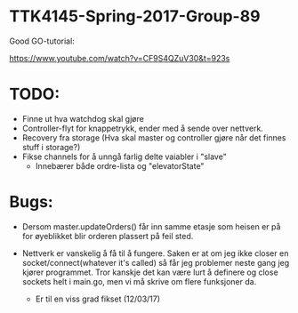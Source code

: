 # TTK4145-Spring-2017-Group-89

Good GO-tutorial:

https://www.youtube.com/watch?v=CF9S4QZuV30&t=923s


# TODO:
* Finne ut hva watchdog skal gjøre
* Controller-flyt for knappetrykk, ender med å sende over nettverk.
* Recovery fra storage (Hva skal master og controller gjøre når det finnes stuff i storage?)
* Fikse channels for å unngå farlig delte vaiabler i "slave"
  * Innebærer både ordre-lista og "elevatorState"


# Bugs:
* Dersom master.updateOrders() får inn samme etasje som heisen er på for øyeblikket blir orderen plassert på feil sted.

* Nettverk er vanskelig å få til å fungere. Saken er at om jeg ikke closer en socket/connect(whatever it's called) så får jeg problemer neste gang jeg kjører programmet. Tror kanskje det kan være lurt å definere og close sockets helt i main.go, men vi må skrive om flere funksjoner da.
  * Er til en viss grad fikset (12/03/17)
